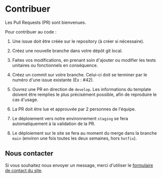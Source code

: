# Contribuer

Les Pull Requests (PR) sont bienvenues.

Pour contribuer au code :

1. Une issue doit être créée sur le repository (à créer si nécessaire).

2. Créez une nouvelle branche dans votre dépôt git local.

3. Faites vos modifications, en prenant soin d'ajouter ou modifier les tests unitaires ou fonctionnels en conséquence.

5. Créez un commit sur votre branche. Celui-ci doit se terminer par le numéro d'une issue existante (Ex : #42).

6. Ouvrez une PR en direction de `develop`. Les informations du template doivent être remplies le plus précisément possible, afin de reproduire le cas d'usage.

7. La PR doit être lue et approuvée par 2 personnes de l'équipe.

8. Le déploiement vers notre environnement `staging` se fera automatiquement à la validation de la PR.

9. Le déploiement sur le site se fera au moment du merge dans la branche `main` (environ une fois toutes les deux semaines, hors `hotfix`).

## Nous contacter

Si vous souhaitez nous envoyer un message, merci d'utiliser le [formulaire de contact du site](https://stop-punaises.beta.gouv.fr/contact).